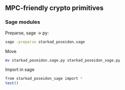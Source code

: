 ## MPC-friendly crypto primitives

### Sage modules


Preparse, sage -> py:
```bash
sage -preparse starkad_poseidon.sage
```

Move
```bash
mv starkad_poseidon.sage.py starkad_poseidon_sage.py
```

Import in sage
```bash
from starkad_poseidon_sage import *
test()
```

